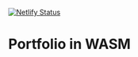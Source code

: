 [![Netlify Status](https://api.netlify.com/api/v1/badges/0f757b8b-9dc7-4cb1-bb9d-2b904d2012f7/deploy-status)](https://app.netlify.com/sites/nckportfolio/deploys)
# Portfolio in WASM 
